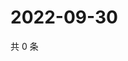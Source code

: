 # 2022-09-30

共 0 条

<!-- BEGIN WEIBO -->
<!-- 最后更新时间 Fri Sep 30 2022 23:22:28 GMT+0800 (China Standard Time) -->

<!-- END WEIBO -->
